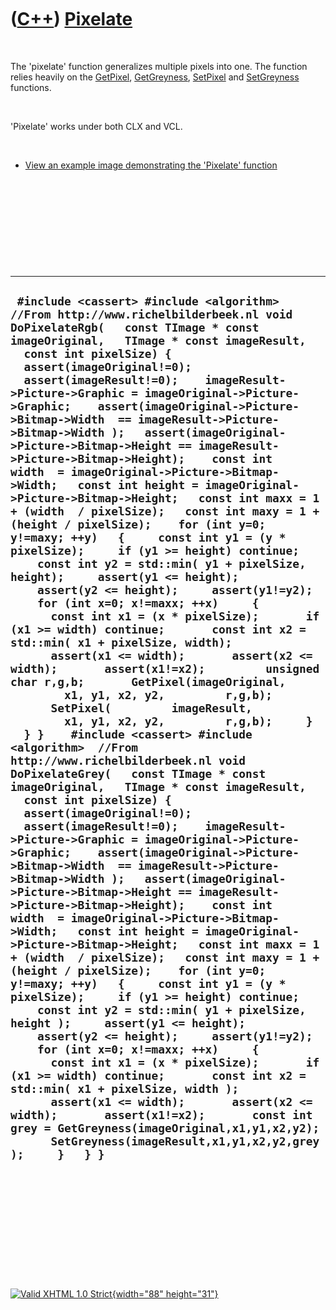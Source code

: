 



 

 

 

 

 

([C++](Cpp.htm)) [Pixelate](CppPixelate.htm)
============================================

 

The 'pixelate' function generalizes multiple pixels into one. The
function relies heavily on the [GetPixel](CppGetPixel.htm),
[GetGreyness](CppGetGreyness.htm), [SetPixel](CppSetPixel.htm) and
[SetGreyness](CppSetGreyness.htm) functions.

 

'Pixelate' works under both CLX and VCL.

 

-   [View an example image demonstrating the 'Pixelate'
    function](CppPixelateExample.PNG)

 

 

 

 

 

  ------------------------------------------------------------------------------------------------------------------------------------------------------------------------------------------------------------------------------------------------------------------------------------------------------------------------------------------------------------------------------------------------------------------------------------------------------------------------------------------------------------------------------------------------------------------------------------------------------------------------------------------------------------------------------------------------------------------------------------------------------------------------------------------------------------------------------------------------------------------------------------------------------------------------------------------------------------------------------------------------------------------------------------------------------------------------------------------------------------------------------------------------------------------------------------------------------------------------------------------------------------------------------------------------------------------------------------------------------------------------------------------------------------------------------------------------------------------------------------------------------------------------------------------------------------------------------------------------------------------------------------------------------------------------------------------------------------------------------------------------------------------------------------------------------------------------------------------------------------------------------------------------------------------------------------------------------------------------------------------------------------------------------------------------------------------------------------------------------------------------------------------------------------------------------------------------------------------------------------------------------------------------------------------------------------------------------------------------------------------------------------------------------------------------------------------------------------------------------------------------------------------------------------------------------------------------------------------------------------------------------------------------------------------------------------------------------------------------------------------------------------------------------------
  ` #include <cassert> #include <algorithm>  //From http://www.richelbilderbeek.nl void DoPixelateRgb(   const TImage * const imageOriginal,   TImage * const imageResult,   const int pixelSize) {   assert(imageOriginal!=0);   assert(imageResult!=0);    imageResult->Picture->Graphic = imageOriginal->Picture->Graphic;    assert(imageOriginal->Picture->Bitmap->Width  == imageResult->Picture->Bitmap->Width );   assert(imageOriginal->Picture->Bitmap->Height == imageResult->Picture->Bitmap->Height);    const int width  = imageOriginal->Picture->Bitmap->Width;   const int height = imageOriginal->Picture->Bitmap->Height;   const int maxx = 1 + (width  / pixelSize);   const int maxy = 1 + (height / pixelSize);    for (int y=0; y!=maxy; ++y)   {     const int y1 = (y * pixelSize);     if (y1 >= height) continue;     const int y2 = std::min( y1 + pixelSize, height);     assert(y1 <= height);     assert(y2 <= height);     assert(y1!=y2);      for (int x=0; x!=maxx; ++x)     {       const int x1 = (x * pixelSize);       if (x1 >= width) continue;       const int x2 = std::min( x1 + pixelSize, width);       assert(x1 <= width);       assert(x2 <= width);       assert(x1!=x2);         unsigned char r,g,b;       GetPixel(imageOriginal,         x1, y1, x2, y2,         r,g,b);       SetPixel(         imageResult,         x1, y1, x2, y2,         r,g,b);     }   } }    #include <cassert> #include <algorithm>  //From http://www.richelbilderbeek.nl void DoPixelateGrey(   const TImage * const imageOriginal,   TImage * const imageResult,   const int pixelSize) {   assert(imageOriginal!=0);   assert(imageResult!=0);    imageResult->Picture->Graphic = imageOriginal->Picture->Graphic;    assert(imageOriginal->Picture->Bitmap->Width  == imageResult->Picture->Bitmap->Width );   assert(imageOriginal->Picture->Bitmap->Height == imageResult->Picture->Bitmap->Height);    const int width  = imageOriginal->Picture->Bitmap->Width;   const int height = imageOriginal->Picture->Bitmap->Height;   const int maxx = 1 + (width  / pixelSize);   const int maxy = 1 + (height / pixelSize);    for (int y=0; y!=maxy; ++y)   {     const int y1 = (y * pixelSize);     if (y1 >= height) continue;     const int y2 = std::min( y1 + pixelSize, height );     assert(y1 <= height);     assert(y2 <= height);     assert(y1!=y2);      for (int x=0; x!=maxx; ++x)     {       const int x1 = (x * pixelSize);       if (x1 >= width) continue;       const int x2 = std::min( x1 + pixelSize, width );       assert(x1 <= width);       assert(x2 <= width);       assert(x1!=x2);       const int grey = GetGreyness(imageOriginal,x1,y1,x2,y2);       SetGreyness(imageResult,x1,y1,x2,y2,grey);     }   } }`
  ------------------------------------------------------------------------------------------------------------------------------------------------------------------------------------------------------------------------------------------------------------------------------------------------------------------------------------------------------------------------------------------------------------------------------------------------------------------------------------------------------------------------------------------------------------------------------------------------------------------------------------------------------------------------------------------------------------------------------------------------------------------------------------------------------------------------------------------------------------------------------------------------------------------------------------------------------------------------------------------------------------------------------------------------------------------------------------------------------------------------------------------------------------------------------------------------------------------------------------------------------------------------------------------------------------------------------------------------------------------------------------------------------------------------------------------------------------------------------------------------------------------------------------------------------------------------------------------------------------------------------------------------------------------------------------------------------------------------------------------------------------------------------------------------------------------------------------------------------------------------------------------------------------------------------------------------------------------------------------------------------------------------------------------------------------------------------------------------------------------------------------------------------------------------------------------------------------------------------------------------------------------------------------------------------------------------------------------------------------------------------------------------------------------------------------------------------------------------------------------------------------------------------------------------------------------------------------------------------------------------------------------------------------------------------------------------------------------------------------------------------------------------------------

 

 

 

 

 





 

[![Valid XHTML 1.0 Strict](valid-xhtml10.png){width="88"
height="31"}](http://validator.w3.org/check?uri=referer)
